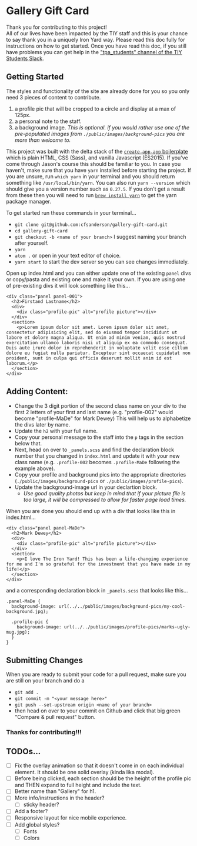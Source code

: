 # Gallery Gift Card  

Thank you for contributing to this project!  
All of our lives have been impacted by the TIY staff and this is your chance to say thank you in a uniquely Iron Yard way. Please read this doc fully for instructions on how to get started. Once you have read this doc, if you still have problems you can get help in the ["tpa_students" channel of the TIY Students Slack](https://tiystudents.slack.com/messages/G6BHGSMPE).  

## Getting Started  

The styles and functionality of the site are already done for you so you only need 3 pieces of content to contribute.
1) a profile pic that will be cropped to a circle and display at a max of 125px.
2) a personal note to the staff.
3) a background image. _This is optional. if you would rather use one of the pre-populated images from `./public/images/background-pics` you are more than welcome to._

This project was built with the delta stack of the [`create-app-app` boilerplate](https://yarnpkg.com/en/package/create-app-app) which is plain HTML, CSS (Sass), and vanilla Javascript (ES2015). If you've come through Jason's course this should be familiar to you. In case you haven't, make sure that you have `yarn` installed before starting the project. If you are unsure, run `which yarn` in your terminal and you should return something like `/usr/local/bin/yarn`. You can also run `yarn --version` which should give you a version number such as `0.27.5`. If you don't get a result from these then you will need to run [`brew install yarn`](https://yarnpkg.com/en/docs/install) to get the yarn package manager.  

To get started run these commands in your terminal...
- `git clone git@github.com:cfsanderson/gallery-gift-card.git`
- `cd gallery-gift-card`
- `git checkout -b <name of your branch>` I suggest naming your branch after yourself.
- `yarn`
- `atom .` or open in your text editor of choice.
- `yarn start` to start the dev server so you can see changes immediately.  

Open up index.html and you can either update one of the existing `panel` divs or copy/pasta and existing one and make it your own. If you are using one of pre-existing divs it will look something like this...

```
<div class="panel panel-001">
  <h2>Firstand Lastname</h2>
  <div>
    <div class="profile-pic" alt="profile picture"></div>
  </div>
  <section>
    <p>Lorem ipsum dolor sit amet. Lorem ipsum dolor sit amet, consectetur adipisicing elit, sed do eiusmod tempor incididunt ut labore et dolore magna aliqua. Ut enim ad minim veniam, quis nostrud exercitation ullamco laboris nisi ut aliquip ex ea commodo consequat. Duis aute irure dolor in reprehenderit in voluptate velit esse cillum dolore eu fugiat nulla pariatur. Excepteur sint occaecat cupidatat non proident, sunt in culpa qui officia deserunt mollit anim id est laborum.</p>
  </section>
</div>
```  

## Adding Content:
- Change the 3 digit portion of the second class name on your div to the first 2 letters of your first and last name (e.g. "profile-002" would become "profile-MaDe" for Mark Dewey) This will help us to alphabetize the divs later by name.
- Update the `h2` with your full name.
- Copy your personal message to the staff into the `p` tags in the section below that.
- Next, head on over to `_panels.scss` and find the declaration block number that you changed in `index.html` and update it with your new class name (e.g. `.profile-002` becomes `.profile-MaDe` following the example above).
- Copy your profile and background pics into the appropriate directories (`./public/images/background-pics` or `./public/images/profile-pics`).
- Update the background-image url in your declartion block.
  - _Use good quality photos but keep in mind that if your picture file is too large, it will be compressed to allow for faster page load times._

When you are done you should end up with a div that looks like this in index.html...
```
<div class="panel panel-MaDe">
  <h2>Mark Dewey</h2>
  <div>
    <div class="profile-pic" alt="profile picture"></div>
  </div>
  <section>
    <p>I love The Iron Yard! This has been a life-changing experience for me and I'm so grateful for the investment that you have made in my life!</p>
  </section>
</div>
```

and a corresponding declaration block in `_panels.scss` that looks like this...  

```
.panel-MaDe {
  background-image: url(../../public/images/background-pics/my-cool-background.jpg);

  .profile-pic {
    background-image: url(../../public/images/profile-pics/marks-ugly-mug.jpg);
  }
}
```  

## Submitting Changes
When you are ready to submit your code for a pull request, make sure you are still on your branch and do a
- `git add .`
- `git commit -m "<your message here>"`
- `git push --set-upstream origin <name of your branch>`
- then head on over to your commit on Github and click that big green "Compare & pull request" button.  

### Thanks for contributing!!!

## TODOs...
- [ ] Fix the overlay animation so that it doesn't come in on each individual element. It should be one solid overlay (kinda lika modal).
- [ ] Before being clicked, each section should be the height of the profile pic and THEN expand to full height and include the text.
- [ ] Better name than "Gallery" for h1.
- [ ] More info/instructions in the header?
  - [ ] sticky header?
- [ ] Add a footer?
- [ ] Responsive layout for nice mobile experience.
- [ ] Add global styles?
  - [ ] Fonts
  - [ ] Colors  
